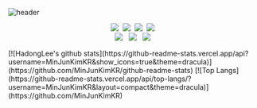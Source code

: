 ![header](https://capsule-render.vercel.app/api?type=soft&color=auto&height=150&section=header&text=MinjunKim&fontSize=70&animation=twinkling)


<p align="center">
  <img src="https://img.shields.io/badge/Grafana-F46800?style=flat-square&logo=Grafana&logoColor=white"/></a>&nbsp 
  <img src="https://img.shields.io/badge/Javascript-ffb13b?style=flat-square&logo=javascript&logoColor=white"/></a>&nbsp 
  <img src="https://img.shields.io/badge/Node.js-339933?style=flat-square&logo=node.js&logoColor=white"/></a>&nbsp 
  <img src="https://img.shields.io/badge/css-1572B6?style=flat-square&logo=css3&logoColor=white"/></a>&nbsp 
  <br>
  <img src="https://img.shields.io/badge/Mysql-E6B91E?style=flat-square&logo=MySql&logoColor=white"/></a> &nbsp 
  <img src="https://img.shields.io/badge/aws-333664?style=flat-square&logo=amazon-aws&logoColor=white"/></a> &nbsp 
  <img src="https://img.shields.io/badge/Docker-2496ED?style=flat-square&logo=Docker&logoColor=white"/></a>&nbsp 
</p>
[![HadongLee's github stats](https://github-readme-stats.vercel.app/api?username=MinJunKimKR&show_icons=true&theme=dracula)](https://github.com/MinJunKimKR/github-readme-stats)
[![Top Langs](https://github-readme-stats.vercel.app/api/top-langs/?username=MinJunKimKR&layout=compact&theme=dracula)](https://github.com/MinJunKimKR)

<!--
Here are some ideas to get you started:

- 🔭 I’m currently working on ...
- 🌱 I’m currently learning ...
- 👯 I’m looking to collaborate on ...
- 🤔 I’m looking for help with ...
- 💬 Ask me about ...
- 📫 How to reach me: ...
- 😄 Pronouns: ...
- ⚡ Fun fact: ...
-->
